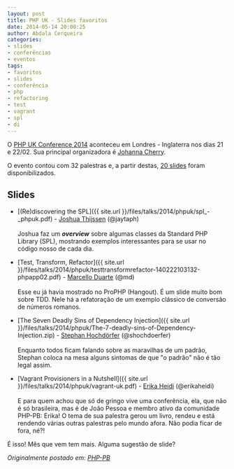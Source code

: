 ```yaml
---
layout: post
title: PHP UK - Slides favoritos
date: 2014-05-14 20:00:25
author: Abdala Cerqueira
categories: 
- slides 
- conferências 
- eventos
tags: 
- favoritos 
- slides 
- conferência 
- php 
- refactoring 
- test 
- vagrant 
- spl 
- di
---
```


O [PHP UK Conference 2014](http://joind.in/event/view/1585) aconteceu em Londres - Inglaterra nos dias 21 e 22/02. Sua principal organizadora é [Johanna Cherry](http://joind.in/user/view/769).

O evento contou com 32 palestras e, a partir destas, [20 slides](http://joind.in/event/view/1585/slides#event-tabs) foram disponibilizados.

## Slides

- [(Re)discovering the SPL]({{ site.url }}/files/talks/2014/phpuk/spl_-_phpuk.pdf) - [Joshua Thijssen](http://joind.in/user/view/1678) (@jaytaph)<br><br>
    Joshua faz um ___overview___ sobre algumas classes da Standard PHP Library (SPL), mostrando exemplos interessantes para se usar no código nosso de cada dia.

- [Test, Transform, Refactor]({{ site.url }}/files/talks/2014/phpuk/testtransformrefactor-140222103132-phpapp02.pdf) - [Marcello Duarte](http://joind.in/user/view/5986) (@md)<br><br>
    Esse eu já havia mostrado no ProPHP (Hangout). É um slide muito bom sobre TDD. Nele há a refatoração de um exemplo clássico de conversão de números romanos.
    
- [The Seven Deadly Sins of Dependency Injection]({{ site.url }}/files/talks/2014/phpuk/The-7-deadly-sins-of-Dependency-Injection.zip) - [Stephan Hochdörfer](http://joind.in/user/view/2211) (@shochdoerfer)<br><br>
    Enquanto todos ficam falando sobre as maravilhas de um padrão, Stephan coloca na mesa alguns sintomas de que "o padrão" não é tão legal assim.

- [Vagrant Provisioners in a Nutshell]({{ site.url }}/files/talks/2014/phpuk/vagrant-uk.pdf) - [Erika Heidi](http://joind.in/user/view/21895) (@erikaheidi)<br><br>
    E para quem achou que só de gringo vive uma conferência, ela, que não é só brasileira, mas é de João Pessoa e membro ativo da comunidade PHP-PB: Erika! O tema de sua palestra gerou um livro, rendeu e está rendendo várias outras palestras pelo mundo afora. Não podia ficar de fora, né?!
    
É isso! Mês que vem tem mais. Alguma sugestão de slide?

*Originalmente postado em: [PHP-PB](http://php-pb.net)*









